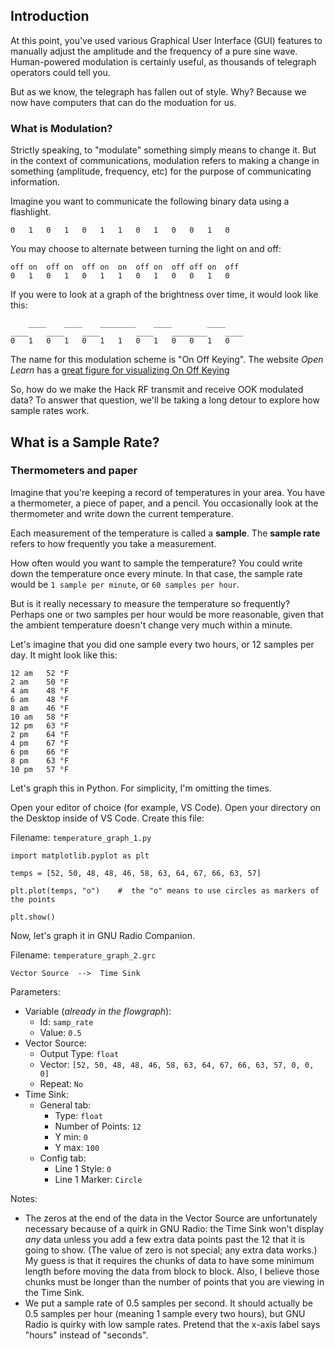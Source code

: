 ## Introduction

At this point, you've used various Graphical User Interface (GUI) features to manually adjust the amplitude and the frequency of a pure sine wave. Human-powered modulation is certainly useful, as thousands of telegraph operators could tell you.

But as we know, the telegraph has fallen out of style. Why? Because we now have computers that can do the moduation for us.

### What is Modulation?

Strictly speaking, to "modulate" something simply means to change it. But in the context of communications, modulation refers to making a change in something (amplitude, frequency, etc) for the purpose of communicating information.

Imagine you want to communicate the following binary data using a flashlight.

```
0   1   0   1   0   1   1   0   1   0   0   1   0
```

You may choose to alternate between turning the light on and off:

```
off on  off on  off on  on  off on  off off on  off
0   1   0   1   0   1   1   0   1   0   0   1   0
```

If you were to look at a graph of the brightness over time, it would look like this:

```
    ____    ____    ________    ____        ____
____    ____    ____        ____    ________    ____
0   1   0   1   0   1   1   0   1   0   0   1   0
```

The name for this modulation scheme is "On Off Keying".  The website _Open Learn_ has a [great figure for visualizing On Off Keying](https://www.open.edu/openlearn/science-maths-technology/exploring-communications-technology/content-section-1.4)

So, how do we make the Hack RF transmit and receive OOK modulated data? To answer that question, we'll be taking a long detour to explore how sample rates work.

## What is a Sample Rate?

### Thermometers and paper

Imagine that you're keeping a record of temperatures in your area. You have a thermometer, a piece of paper, and a pencil. You occasionally look at the thermometer and write down the current temperature.

Each measurement of the temperature is called a **sample**. The **sample rate** refers to how frequently you take a measurement.

How often would you want to sample the temperature? You could write down the temperature once every minute. In that case, the sample rate would be `1 sample per minute`, or `60 samples per hour`.

But is it really necessary to measure the temperature so frequently? Perhaps one or two samples per hour would be more reasonable, given that the ambient temperature doesn't change very much within a minute.

Let's imagine that you did one sample every two hours, or 12 samples per day. It might look like this:

```
12 am   52 °F
2 am    50 °F
4 am    48 °F
6 am    48 °F
8 am    46 °F
10 am   58 °F
12 pm   63 °F
2 pm    64 °F
4 pm    67 °F
6 pm    66 °F
8 pm    63 °F
10 pm   57 °F
```

Let's graph this in Python. For simplicity, I'm omitting the times.

Open your editor of choice (for example, VS Code). Open your directory on the Desktop inside of VS Code. Create this file:

Filename: `temperature_graph_1.py`

```python3
import matplotlib.pyplot as plt

temps = [52, 50, 48, 48, 46, 58, 63, 64, 67, 66, 63, 57]

plt.plot(temps, "o")    #  the "o" means to use circles as markers of the points

plt.show()
```

Now, let's graph it in GNU Radio Companion.

Filename: `temperature_graph_2.grc`

```
Vector Source  -->  Time Sink
```

Parameters:  
- Variable (_already in the flowgraph_):
  - Id: `samp_rate`
  - Value: `0.5`
- Vector Source:
  - Output Type: `float`
  - Vector: `[52, 50, 48, 48, 46, 58, 63, 64, 67, 66, 63, 57, 0, 0, 0]`
  - Repeat: `No`
- Time Sink:
  - General tab:
    - Type: `float`
    - Number of Points: `12`
    - Y min: `0`
    - Y max: `100`
  - Config tab:
    - Line 1 Style: `0`
    - Line 1 Marker: `Circle`

Notes:
- The zeros at the end of the data in the Vector Source are unfortunately necessary because of a quirk in GNU Radio: the Time Sink won't display _any_ data unless you add a few extra data points past the 12 that it is going to show. (The value of zero is not special; any extra data works.) My guess is that it requires the chunks of data to have some minimum length before moving the data from block to block. Also, I believe those chunks must be longer than the number of points that you are viewing in the Time Sink. 
- We put a sample rate of 0.5 samples per second. It should actually be 0.5 samples per hour (meaning 1 sample every two hours), but GNU Radio is quirky with low sample rates. Pretend that the x-axis label says "hours" instead of "seconds".

